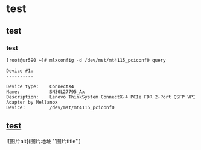 # test

## test

### test

```
[root@sr590 ~]# mlxconfig -d /dev/mst/mt4115_pciconf0 query

Device #1:
----------

Device type:    ConnectX4       
Name:           SN30L27795_Ax   
Description:    Lenovo ThinkSystem ConnectX-4 PCIe FDR 2-Port QSFP VPI Adapter by Mellanox
Device:         /dev/mst/mt4115_pciconf0
```
[test](www.baidu.com)
----
![图片alt](图片地址 ''图片title'')
